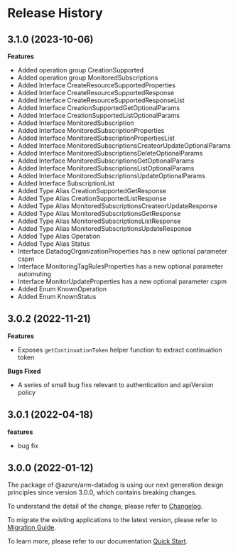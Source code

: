 # Release History
    
## 3.1.0 (2023-10-06)
    
**Features**

  - Added operation group CreationSupported
  - Added operation group MonitoredSubscriptions
  - Added Interface CreateResourceSupportedProperties
  - Added Interface CreateResourceSupportedResponse
  - Added Interface CreateResourceSupportedResponseList
  - Added Interface CreationSupportedGetOptionalParams
  - Added Interface CreationSupportedListOptionalParams
  - Added Interface MonitoredSubscription
  - Added Interface MonitoredSubscriptionProperties
  - Added Interface MonitoredSubscriptionPropertiesList
  - Added Interface MonitoredSubscriptionsCreateorUpdateOptionalParams
  - Added Interface MonitoredSubscriptionsDeleteOptionalParams
  - Added Interface MonitoredSubscriptionsGetOptionalParams
  - Added Interface MonitoredSubscriptionsListOptionalParams
  - Added Interface MonitoredSubscriptionsUpdateOptionalParams
  - Added Interface SubscriptionList
  - Added Type Alias CreationSupportedGetResponse
  - Added Type Alias CreationSupportedListResponse
  - Added Type Alias MonitoredSubscriptionsCreateorUpdateResponse
  - Added Type Alias MonitoredSubscriptionsGetResponse
  - Added Type Alias MonitoredSubscriptionsListResponse
  - Added Type Alias MonitoredSubscriptionsUpdateResponse
  - Added Type Alias Operation
  - Added Type Alias Status
  - Interface DatadogOrganizationProperties has a new optional parameter cspm
  - Interface MonitoringTagRulesProperties has a new optional parameter automuting
  - Interface MonitorUpdateProperties has a new optional parameter cspm
  - Added Enum KnownOperation
  - Added Enum KnownStatus
    
## 3.0.2 (2022-11-21)

**Features**

 -  Exposes `getContinuationToken` helper function to extract continuation token

**Bugs Fixed**
 
  - A series of small bug fixs relevant to authentication and apiVersion policy

## 3.0.1 (2022-04-18)

**features**

  - bug fix

## 3.0.0 (2022-01-12)

The package of @azure/arm-datadog is using our next generation design principles since version 3.0.0, which contains breaking changes.

To understand the detail of the change, please refer to [Changelog](https://aka.ms/js-track2-changelog).

To migrate the existing applications to the latest version, please refer to [Migration Guide](https://aka.ms/js-track2-migration-guide).

To learn more, please refer to our documentation [Quick Start](https://aka.ms/js-track2-quickstart).
